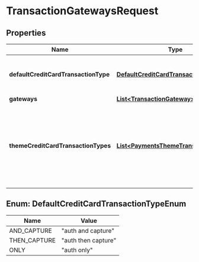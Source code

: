 
# TransactionGatewaysRequest

## Properties
Name | Type | Description | Notes
------------ | ------------- | ------------- | -------------
**defaultCreditCardTransactionType** | [**DefaultCreditCardTransactionTypeEnum**](#DefaultCreditCardTransactionTypeEnum) | The default transaction type for this merchant account |  [optional]
**gateways** | [**List&lt;TransactionGateway&gt;**](TransactionGateway.md) |  |  [optional]
**themeCreditCardTransactionTypes** | [**List&lt;PaymentsThemeTransactionType&gt;**](PaymentsThemeTransactionType.md) | A list of the storefronts and themes for this merchant account and what type of transaction should be attempted |  [optional]


<a name="DefaultCreditCardTransactionTypeEnum"></a>
## Enum: DefaultCreditCardTransactionTypeEnum
Name | Value
---- | -----
AND_CAPTURE | &quot;auth and capture&quot;
THEN_CAPTURE | &quot;auth then capture&quot;
ONLY | &quot;auth only&quot;




